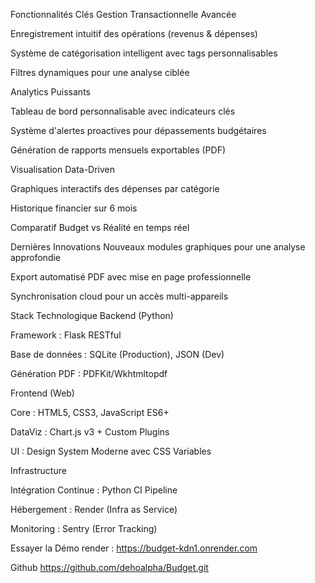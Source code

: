 Fonctionnalités Clés Gestion Transactionnelle Avancée

Enregistrement intuitif des opérations (revenus & dépenses)

Système de catégorisation intelligent avec tags personnalisables

Filtres dynamiques pour une analyse ciblée

Analytics Puissants

Tableau de bord personnalisable avec indicateurs clés

Système d'alertes proactives pour dépassements budgétaires

Génération de rapports mensuels exportables (PDF)

Visualisation Data-Driven

Graphiques interactifs des dépenses par catégorie

Historique financier sur 6 mois

Comparatif Budget vs Réalité en temps réel

Dernières Innovations Nouveaux modules graphiques pour une analyse approfondie

Export automatisé PDF avec mise en page professionnelle

Synchronisation cloud pour un accès multi-appareils

Stack Technologique Backend (Python)

Framework : Flask RESTful

Base de données : SQLite (Production), JSON (Dev)

Génération PDF : PDFKit/Wkhtmltopdf

Frontend (Web)

Core : HTML5, CSS3, JavaScript ES6+

DataViz : Chart.js v3 + Custom Plugins

UI : Design System Moderne avec CSS Variables

Infrastructure

Intégration Continue : Python CI Pipeline

Hébergement : Render (Infra as Service)

Monitoring : Sentry (Error Tracking)

Essayer la Démo render : https://budget-kdn1.onrender.com

Github https://github.com/dehoalpha/Budget.git